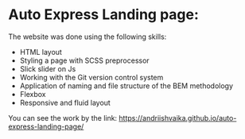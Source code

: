 # Auto Express Landing page:

The website was done using the following skills:

- HTML layout
- Styling a page with SCSS preprocessor
- Slick slider on Js
- Working with the Git version control system
- Application of naming and file structure of the BEM methodology
- Flexbox
- Responsive and fluid layout

You can see the work by the link: https://andriishvaika.github.io/auto-express-landing-page/
